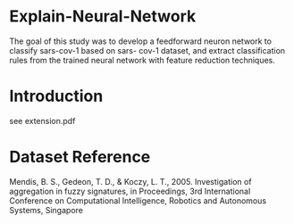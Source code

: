 # Explain-Neural-Network
The goal of this study was to develop a feedforward neuron network to classify sars-cov-1 based on sars- cov-1 dataset, and extract classification rules from the trained neural network with feature reduction techniques.

# Introduction 
see extension.pdf 

# Dataset Reference
Mendis, B. S., Gedeon, T. D., & Koczy, L. T., 2005. Investigation of aggregation in fuzzy signatures, in Proceedings,
3rd International Conference on Computational Intelligence, Robotics and Autonomous Systems, Singapore
